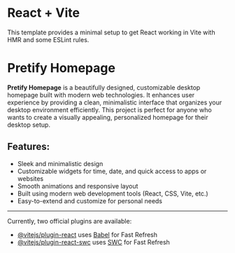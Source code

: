 # React + Vite

This template provides a minimal setup to get React working in Vite with HMR and some ESLint rules.

# Pretify Homepage

**Pretify Homepage** is a beautifully designed, customizable desktop homepage built with modern web technologies. It enhances user experience by providing a clean, minimalistic interface that organizes your desktop environment efficiently. This project is perfect for anyone who wants to create a visually appealing, personalized homepage for their desktop setup.

## Features:
- Sleek and minimalistic design
- Customizable widgets for time, date, and quick access to apps or websites
- Smooth animations and responsive layout
- Built using modern web development tools (React, CSS, Vite, etc.)
- Easy-to-extend and customize for personal needs

---

Currently, two official plugins are available:

- [@vitejs/plugin-react](https://github.com/vitejs/vite-plugin-react/blob/main/packages/plugin-react/README.md) uses [Babel](https://babeljs.io/) for Fast Refresh
- [@vitejs/plugin-react-swc](https://github.com/vitejs/vite-plugin-react-swc) uses [SWC](https://swc.rs/) for Fast Refresh
